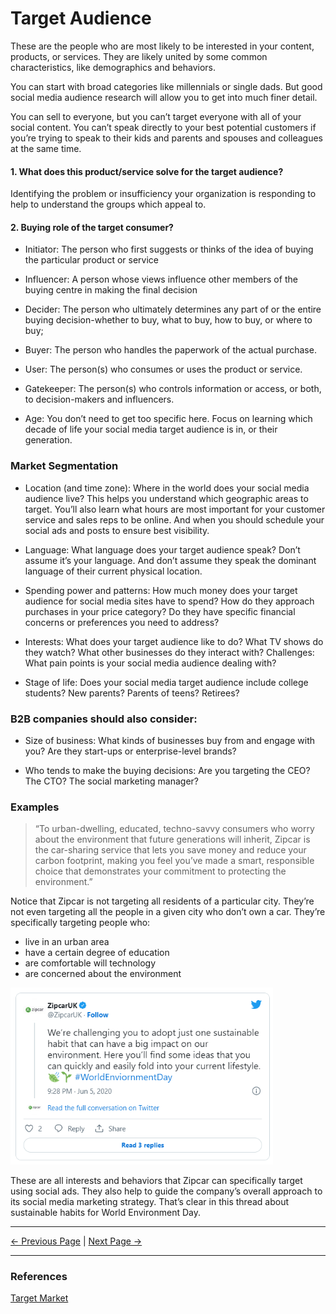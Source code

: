 ﻿# Target Audience

These are the people who are most likely to be interested in your content, products, or services. They are likely united by some common characteristics, like demographics and behaviors.

You can start with broad categories like millennials or single dads. But good social media audience research will allow you to get into much finer detail.

You can sell to everyone, but you can’t target everyone with all of your social content. You can’t speak directly to your best potential customers if you’re trying to speak to their kids and parents and spouses and colleagues at the same time.

#### 1. What does this product/service solve for the target audience?

Identifying the problem or insufficiency your organization is responding to help to understand the groups which appeal to.

#### 2. Buying role of the target consumer?

- Initiator: The person who first suggests or thinks of the idea of buying the particular product or service

* Influencer: A person whose views influence other members of the buying centre in making the final decision

* Decider: The person who ultimately determines any part of or the entire buying decision-whether to buy, what to buy, how to buy, or where to buy;

* Buyer: The person who handles the paperwork of the actual purchase.

* User: The person(s) who consumes or uses the product or service.

* Gatekeeper: The person(s) who controls information or access, or both, to decision-makers and influencers.

* Age: You don’t need to get too specific here. Focus on learning which decade of life your social media target audience is in, or their generation.

### Market Segmentation

- Location (and time zone): Where in the world does your social media audience live? This helps you understand which geographic areas to target. You’ll also learn what hours are most important for your customer service and sales reps to be online. And when you should schedule your social ads and posts to ensure best visibility.

- Language: What language does your target audience speak? Don’t assume it’s your language. And don’t assume they speak the dominant language of their current physical location.

- Spending power and patterns: How much money does your target audience for social media sites have to spend? How do they approach purchases in your price category? Do they have specific financial concerns or preferences you need to address?

- Interests: What does your target audience like to do? What TV shows do they watch? What other businesses do they interact with?
  Challenges: What pain points is your social media audience dealing with?

- Stage of life: Does your social media target audience include college students? New parents? Parents of teens? Retirees?

### B2B companies should also consider:

- Size of business: What kinds of businesses buy from and engage with you? Are they start-ups or enterprise-level brands?

- Who tends to make the buying decisions: Are you targeting the CEO? The CTO? The social marketing manager?

### Examples

> “To urban-dwelling, educated, techno-savvy consumers who worry about the environment that future generations will inherit, Zipcar is the car-sharing service that lets you save money and reduce your carbon footprint, making you feel you’ve made a smart, responsible choice that demonstrates your commitment to protecting the environment.”

Notice that Zipcar is not targeting all residents of a particular city. They’re not even targeting all the people in a given city who don’t own a car. They’re specifically targeting people who:

- live in an urban area
- have a certain degree of education
- are comfortable will technology
- are concerned about the environment

<img src="../assets/images/audience-zipcar.png" width="420"/>

These are all interests and behaviors that Zipcar can specifically target using social ads. They also help to guide the company’s overall approach to its social media marketing strategy. That’s clear in this thread about sustainable habits for World Environment Day.

<hr/>

[<- Previous Page](./identity.md)
|
[Next Page ->](./differentiation.md)

<hr/>

### References

[Target Market](https://blog.hootsuite.com/target-market/)
